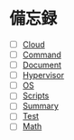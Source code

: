 # 備忘録
- [ ] [Cloud](https://github.com/thetaru/memorandum/tree/master/Cloud)
- [ ] [Command](https://github.com/thetaru/memorandum/tree/master/command)
- [ ] [Document](https://github.com/thetaru/memorandum/tree/master/design_document)
- [ ] [Hypervisor](https://github.com/thetaru/memorandum/tree/master/Hypervisor)
- [ ] [OS](https://github.com/thetaru/memorandum/tree/master/OS)
- [ ] [Scripts](https://github.com/thetaru/memorandum/tree/master/Scripts)
- [ ] [Summary](https://github.com/thetaru/memorandum/tree/master/Summary)
- [ ] [Test](https://github.com/thetaru/memorandum/tree/master/Test)
- [ ] [Math](https://github.com/thetaru/memorandum/tree/master/Math)
